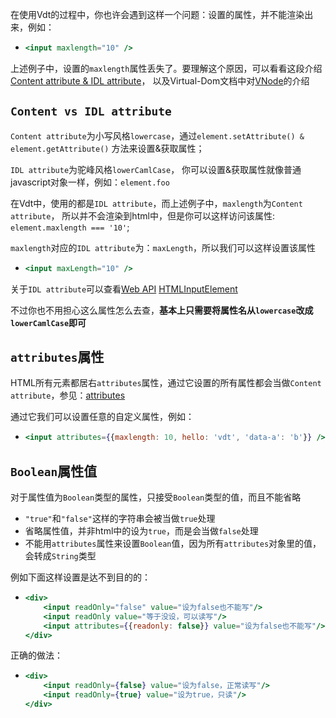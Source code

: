 在使用Vdt的过程中，你也许会遇到这样一个问题：设置的属性，并不能渲染出来，例如：

* <!-- {.example-template} -->
    ```jsx
    <input maxlength="10" />
    ```
<!-- {ul:.example} -->

上述例子中，设置的`maxlength`属性丢失了。要理解这个原因，可以看看这段介绍
[Content attribute & IDL attribute](https://developer.mozilla.org/zh-CN/docs/Web/HTML/Attributes#Content_versus_IDL_attributes)，
以及Virtual-Dom文档中对[VNode](https://github.com/Matt-Esch/virtual-dom/blob/master/docs/vnode.md)的介绍

## `Content vs IDL attribute`

`Content attribute`为小写风格`lowercase`，通过`element.setAttribute() & element.getAttribute()`
方法来设置&获取属性；

`IDL attribute`为驼峰风格`lowerCamlCase`，
你可以设置&获取属性就像普通javascript对象一样，例如：`element.foo`

在Vdt中，使用的都是`IDL attribute`，而上述例子中，`maxlength`为`Content attribute`，
所以并不会渲染到html中，但是你可以这样访问该属性: `element.maxlength === '10'`;

`maxlength`对应的`IDL attribute`为：`maxLength`，所以我们可以这样设置该属性

* <!-- {.example-template} -->
    ```jsx
    <input maxLength="10" />
    ```
<!-- {ul:.example} -->

关于`IDL attribute`可以查看[Web API](https://developer.mozilla.org/en-US/docs/Web/API)
[HTMLInputElement](https://developer.mozilla.org/en-US/docs/Web/API/HTMLInputElement)

不过你也不用担心这么属性怎么去查，__基本上只需要将属性名从`lowercase`改成`lowerCamlCase`即可__

## `attributes`属性

HTML所有元素都居右`attributes`属性，通过它设置的所有属性都会当做`Content attribute`，参见：[attributes][1]

通过它我们可以设置任意的自定义属性，例如：

* <!-- {.example-template} -->
    ```jsx
    <input attributes={{maxlength: 10, hello: 'vdt', 'data-a': 'b'}} />
    ```
<!-- {ul:.example} -->

## `Boolean`属性值

对于属性值为`Boolean`类型的属性，只接受`Boolean`类型的值，而且不能省略

* `"true"`和`"false"`这样的字符串会被当做`true`处理
* 省略属性值，并非html中的设为`true`，而是会当做`false`处理
* 不能用`attributes`属性来设置`Boolean`值，因为所有`attributes`对象里的值，会转成`String`类型

例如下面这样设置是达不到目的的：

* <!-- {.example-template} -->
    ```jsx
    <div>
        <input readOnly="false" value="设为false也不能写"/>
        <input readOnly value="等于没设，可以读写"/>
        <input attributes={{readonly: false}} value="设为false也不能写"/>
    </div>
    ```
<!-- {ul:.example.dom} -->

正确的做法：

* <!-- {.example-template} -->
    ```jsx
    <div>
        <input readOnly={false} value="设为false，正常读写"/>
        <input readOnly={true} value="设为true，只读"/>
    </div>
    ```
<!-- {ul:.example.dom} -->



[1]: https://developer.mozilla.org/en-US/docs/Web/API/Element/attributes
